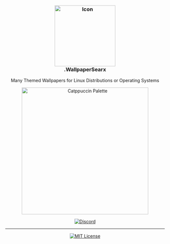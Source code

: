 <h3 align="center">
    <img src="assets/Logo2.png" alt="Icon" width="192" />
    <br/>
    .WallpaperSearx
</h3>

<p align="center">
   Many Themed Wallpapers for Linux Distributions or Operating Systems
</p>

<p align="center">
    <img src="https://raw.githubusercontent.com/catppuccin/catppuccin/main/assets/palette/macchiato.png" alt="Catppuccin Palette" width="400" />
</p>

<div align="center">

[![Discord](https://img.shields.io/discord/1198201133617917962?style=for-the-badge&logo=discord&logoColor=d9e0ee&label=chat&labelColor=302d41&color=b7bdf8)](https://discord.com/invite/K2NKBXj5XP)

</div>

---

<div align="center">

[![MIT License](https://img.shields.io/badge/license-mit-f4dbd6?style=for-the-badge&labelColor=302d41)](LICENSE)

</div>
